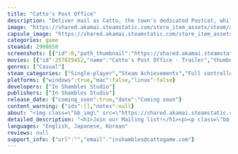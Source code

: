```yaml
---
title: "Catto's Post Office"
description: "Deliver mail as Catto, the town's dedicated Postcat, while meeting unique friends in a vibrant cozy town filled with kitty residents."
image: "https://shared.akamai.steamstatic.com/store_item_assets/steam/apps/2908050/header.jpg?t=1730458063"
capsule_image: "https://shared.akamai.steamstatic.com/store_item_assets/steam/apps/2908050/f9dce7e9b61e919f0322c2f861fd1cb905b4e192/capsule_231x87.jpg?t=1730458063"
categories: game
steamid: 2908050
screenshots: [{"id":0,"path_thumbnail":"https://shared.akamai.steamstatic.com/store_item_assets/steam/apps/2908050/ss_b93d31d0bae139036aab7ee6e28c2d5c676c6e3b.600x338.jpg?t=1730458063","path_full":"https://shared.akamai.steamstatic.com/store_item_assets/steam/apps/2908050/ss_b93d31d0bae139036aab7ee6e28c2d5c676c6e3b.1920x1080.jpg?t=1730458063"},{"id":1,"path_thumbnail":"https://shared.akamai.steamstatic.com/store_item_assets/steam/apps/2908050/ss_b54a082c5069912ac8f20d7cdec1030f30587678.600x338.jpg?t=1730458063","path_full":"https://shared.akamai.steamstatic.com/store_item_assets/steam/apps/2908050/ss_b54a082c5069912ac8f20d7cdec1030f30587678.1920x1080.jpg?t=1730458063"},{"id":2,"path_thumbnail":"https://shared.akamai.steamstatic.com/store_item_assets/steam/apps/2908050/ss_071fccd9babf16f886ef70f9b2dc915764dcc2a5.600x338.jpg?t=1730458063","path_full":"https://shared.akamai.steamstatic.com/store_item_assets/steam/apps/2908050/ss_071fccd9babf16f886ef70f9b2dc915764dcc2a5.1920x1080.jpg?t=1730458063"},{"id":3,"path_thumbnail":"https://shared.akamai.steamstatic.com/store_item_assets/steam/apps/2908050/ss_e42ef61173f192ea9f7177946eac0ecc3652f3ca.600x338.jpg?t=1730458063","path_full":"https://shared.akamai.steamstatic.com/store_item_assets/steam/apps/2908050/ss_e42ef61173f192ea9f7177946eac0ecc3652f3ca.1920x1080.jpg?t=1730458063"},{"id":4,"path_thumbnail":"https://shared.akamai.steamstatic.com/store_item_assets/steam/apps/2908050/ss_b63f31385e3ac25d3140b2ad3a3647f16174129a.600x338.jpg?t=1730458063","path_full":"https://shared.akamai.steamstatic.com/store_item_assets/steam/apps/2908050/ss_b63f31385e3ac25d3140b2ad3a3647f16174129a.1920x1080.jpg?t=1730458063"},{"id":5,"path_thumbnail":"https://shared.akamai.steamstatic.com/store_item_assets/steam/apps/2908050/ss_1790fad033db2053492ff5e7678bf696e4435465.600x338.jpg?t=1730458063","path_full":"https://shared.akamai.steamstatic.com/store_item_assets/steam/apps/2908050/ss_1790fad033db2053492ff5e7678bf696e4435465.1920x1080.jpg?t=1730458063"}]
movies: [{"id":257029452,"name":"Catto's Post Office - Trailer","thumbnail":"https://shared.akamai.steamstatic.com/store_item_assets/steam/apps/257029452/movie.293x165.jpg?t=1720753272","webm":{"480":"http://video.akamai.steamstatic.com/store_trailers/257029452/movie480_vp9.webm?t=1720753272","max":"http://video.akamai.steamstatic.com/store_trailers/257029452/movie_max_vp9.webm?t=1720753272"},"mp4":{"480":"http://video.akamai.steamstatic.com/store_trailers/257029452/movie480.mp4?t=1720753272","max":"http://video.akamai.steamstatic.com/store_trailers/257029452/movie_max.mp4?t=1720753272"},"highlight":true}]
genres: ["Casual"]
steam_categories: ["Single-player","Steam Achievements","Full controller support","Steam Cloud"]
platforms: {"windows":true,"mac":false,"linux":false}
developers: ["In Shambles Studio"]
publishers: ["In Shambles Studio"]
release_date: {"coming_soon":true,"date":"Coming soon"}
content_warning: {"ids":[],"notes":null}
about: "<img class=\"bb_img\" src=\"https://shared.akamai.steamstatic.com/store_item_assets/steam/apps/2908050/extras/Exploring.gif?t=1730458063\" /><h2 class=\"bb_tag\"></h2>Deliver mail as Catto, the town's dedicated Postcat, while meeting unique friends in a vibrant cozy town filled with kitty residents. As you explore the colorful town, encounter adorable residents and brighten up their day by helping them with silly little tasks. <br><br><img class=\"bb_img\" src=\"https://shared.akamai.steamstatic.com/store_item_assets/steam/apps/2908050/extras/wack.gif?t=1730458063\" /><h2 class=\"bb_tag\"></h2><strong>Key Features</strong><h2 class=\"bb_tag\"></h2><ul class=\"bb_ul\"><li> Many cats to befriend  <br></li><li> Mail to be delivered<br></li><li> Cozy and wholesome vibes<br></li><li> A meow button<br></li><li> Things to knock over</li></ul><br><img class=\"bb_img\" src=\"https://shared.akamai.steamstatic.com/store_item_assets/steam/apps/2908050/extras/LeafPile.gif?t=1730458063\" /><br><br><strong> Catto's Post Office is intended to be a short experience. The estimated completion time is 1 hour. </strong>"
detailed_description: "<h1>Join our Mailing list!</h1><p><p class=\"bb_paragraph\">You can join our mailing list on our website to receive monthly updates on the game! We'll also be seeking future playtesters so if you're interested, make sure to subscribe :) </p><p class=\"bb_paragraph\"><img class=\"bb_img\" src=\"https://shared.akamai.steamstatic.com/store_item_assets/steam/apps/2908050/extras/sunset.gif?t=1730458063\" /></p></p><br><h1>About the Game</h1><img class=\"bb_img\" src=\"https://shared.akamai.steamstatic.com/store_item_assets/steam/apps/2908050/extras/Exploring.gif?t=1730458063\" /><h2 class=\"bb_tag\"></h2>Deliver mail as Catto, the town's dedicated Postcat, while meeting unique friends in a vibrant cozy town filled with kitty residents. As you explore the colorful town, encounter adorable residents and brighten up their day by helping them with silly little tasks. <br><br><img class=\"bb_img\" src=\"https://shared.akamai.steamstatic.com/store_item_assets/steam/apps/2908050/extras/wack.gif?t=1730458063\" /><h2 class=\"bb_tag\"></h2><strong>Key Features</strong><h2 class=\"bb_tag\"></h2><ul class=\"bb_ul\"><li> Many cats to befriend  <br></li><li> Mail to be delivered<br></li><li> Cozy and wholesome vibes<br></li><li> A meow button<br></li><li> Things to knock over</li></ul><br><img class=\"bb_img\" src=\"https://shared.akamai.steamstatic.com/store_item_assets/steam/apps/2908050/extras/LeafPile.gif?t=1730458063\" /><br><br><strong> Catto's Post Office is intended to be a short experience. The estimated completion time is 1 hour. </strong>"
languages: "English, Japanese, Korean"
reviews: null
support_info: {"url":"","email":"inshambles@cattogame.com"}
---
```



